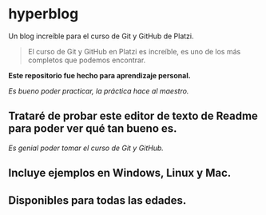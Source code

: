 # hyperblog
Un blog increíble para el curso de Git y GitHub de Platzi.
> El curso de Git y GitHub en Platzi es increíble, es uno de los más completos que podemos encontrar.

**Este repositorio fue hecho para aprendizaje personal.**

*Es bueno poder practicar, la práctica hace al maestro.*

## Trataré de probar este editor de texto de Readme para poder ver qué tan bueno es.

*Es genial poder tomar el curso de Git y GitHub.*
## Incluye ejemplos en Windows, Linux y Mac.
## Disponibles para todas las edades.